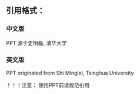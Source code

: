 ## 引用格式：
### 中文版
PPT 源于史明磊, 清华大学 
### 英文版
PPT originated from Shi Minglei, Tsinghua University

！！！注意： 使用PPT前请规范引用
